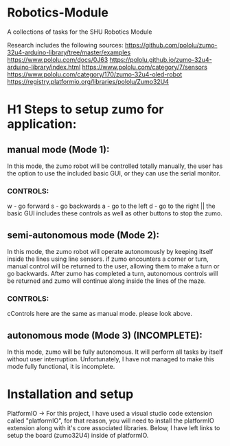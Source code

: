 # Robotics-Module
A collections of tasks for the SHU Robotics Module

Research includes the following sources: 
https://github.com/pololu/zumo-32u4-arduino-library/tree/master/examples 
https://www.pololu.com/docs/0J63
https://pololu.github.io/zumo-32u4-arduino-library/index.html
https://www.pololu.com/category/7/sensors
https://www.pololu.com/category/170/zumo-32u4-oled-robot
https://registry.platformio.org/libraries/pololu/Zumo32U4


# H1 Steps to setup zumo for application: 

## manual mode (Mode 1):
In this mode, the zumo robot will be controlled totally manually, the user has the option to use the included basic GUI, or they can use the serial monitor. 

### CONTROLS: 
w - go forward 
s - go backwards 
a - go to the left 
d - go to the right
|| the basic GUI includes these controls as well as other buttons to stop the zumo. 

## semi-autonomous mode (Mode 2): 
In this mode, the zumo robot will operate autonomously by keeping itself inside the lines using line sensors. if zumo encounters a corner or turn, manual control will be returned to the user, allowing them to make a turn or go backwards. After zumo has completed a turn, autonomous controls will be returned and zumo will continue along inside the lines of the maze. 

### CONTROLS: 
cControls here are the same as manual mode. please look above.

## autonomous mode (Mode 3) (INCOMPLETE): 
In this mode, zumo will be fully autonomous. It will perform all tasks by itself without user interruption. 
Unfortunately, I have not managed to make this mode fully functional, it is incomplete. 

# Installation and setup 
PlatformIO -> For this project, I have used a visual studio code extension called "platformIO", for that reason, you will need to install the platformIO extension along with it's core associated libraries. Below, I have left links to setup the board (zumo32U4) inside of platformIO. 
